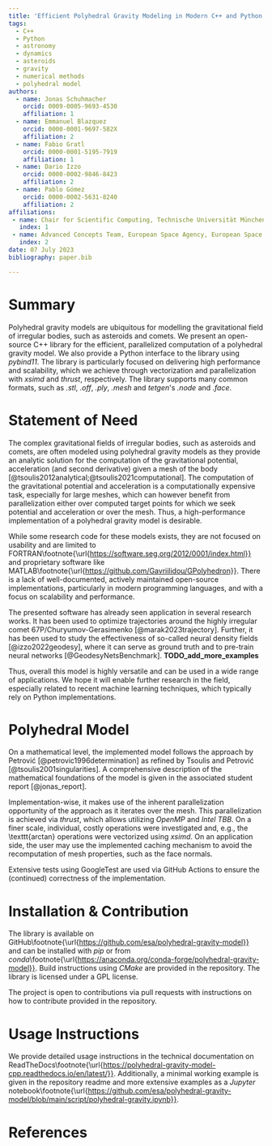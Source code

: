 ```yaml
---
title: 'Efficient Polyhedral Gravity Modeling in Modern C++ and Python'
tags:
  - C++
  - Python
  - astronomy
  - dynamics
  - asteroids
  - gravity
  - numerical methods
  - polyhedral model
authors:
  - name: Jonas Schuhmacher
    orcid: 0009-0005-9693-4530
    affiliation: 1
  - name: Emmanuel Blazquez
    orcid: 0000-0001-9697-582X
    affiliation: 2
  - name: Fabio Gratl
    orcid: 0000-0001-5195-7919
    affiliation: 1
  - name: Dario Izzo
    orcid: 0000-0002-9846-8423
    affiliation: 2
  - name: Pablo Gómez
    orcid: 0000-0002-5631-8240
    affiliation: 2
affiliations:
 - name: Chair for Scientific Computing, Technische Universität München, Arcisstraße 21, 80333 München, Germany 
   index: 1
 - name: Advanced Concepts Team, European Space Agency, European Space Research and Technology Centre (ESTEC), Keplerlaan 1, 2201 AZ Noordwijk, The Netherlands
   index: 2
date: 07 July 2023
bibliography: paper.bib

---
```


# Summary

Polyhedral gravity models are ubiquitous for modelling the gravitational field of irregular bodies, such as asteroids and comets. We present an open-source C++ library for the efficient, parallelized computation of a polyhedral gravity model. We also provide a Python interface to the library using *pybind11*. The library is particularly focused on delivering high performance and scalability, which we achieve through vectorization and parallelization with *xsimd* and *thrust*, respectively. The library supports many common formats, such as *.stl*, *.off*, *.ply*, *.mesh* and *tetgen*'s *.node* and *.face*.

# Statement of Need

The complex gravitational fields of irregular bodies, such as asteroids and comets, are often modeled using polyhedral gravity models as they provide an analytic solution for the computation of the gravitational potential, acceleration (and second derivative) given a mesh of the body [@tsoulis2012analytical;@tsoulis2021computational]. The computation of the gravitational potential and acceleration is a computationally expensive task, especially for large meshes, which can however benefit from parallelization either over computed target points for which we seek potential and acceleration or over the mesh. Thus, a high-performance implementation of a polyhedral gravity model is desirable. 

While some research code for these models exists, they are not focused on usability and are limited to FORTRAN\footnote{\url{https://software.seg.org/2012/0001/index.html}} and proprietary software like MATLAB\footnote{\url{https://github.com/Gavriilidou/GPolyhedron}}. There is a lack of well-documented, actively maintained open-source implementations, particularly in modern programming languages, and with a focus on scalability and performance.

The presented software has already seen application in several research works. It has been used to optimize trajectories around the highly irregular comet 67P/Churyumov-Gerasimenko [@marak2023trajectory]. Further, it has been used to study the effectiveness of so-called neural density fields [@izzo2022geodesy], where it can serve as ground truth and to pre-train neural networks [@GeodesyNetsBenchmark]. **TODO_add_more_examples**

Thus, overall this model is highly versatile and can be used in a wide range of applications. We hope it will enable further research in the field, especially related to recent machine learning techniques, which typically rely on Python implementations.

# Polyhedral Model

On a mathematical level, the implemented model follows the approach by Petrović [@petrovic1996determination] as refined by Tsoulis and Petrović [@tsoulis2001singularities]. A comprehensive description of the mathematical foundations of the model is given in the associated student report [@jonas_report]. 

Implementation-wise, it makes use of the inherent parallelization opportunity of the approach as it iterates over the mesh. This parallelization is achieved via *thrust*, which allows utilizing *OpenMP* and *Intel TBB*. On a finer scale, individual, costly operations were investigated and, e.g., the \texttt{arctan} operations were vectorized using *xsimd*. On an application side, the user may use the implemented caching mechanism to avoid the recomputation of mesh properties, such as the face normals.

Extensive tests using GoogleTest are used via GitHub Actions to ensure the (continued) correctness of the implementation.

# Installation \& Contribution

The library is available on GitHub\footnote{\url{https://github.com/esa/polyhedral-gravity-model}} and can be installed with *pip* or from *conda*\footnote{\url{https://anaconda.org/conda-forge/polyhedral-gravity-model}}. Build instructions using *CMake* are provided in the repository. The library is licensed under a GPL license.

The project is open to contributions via pull requests with instructions on how to contribute provided in the repository.

# Usage Instructions

We provide detailed usage instructions in the technical documentation on ReadTheDocs\footnote{\url{https://polyhedral-gravity-model-cpp.readthedocs.io/en/latest/}}. Additionally, a minimal working example is given in the repository readme and more extensive examples as a *Jupyter* notebook\footnote{\url{https://github.com/esa/polyhedral-gravity-model/blob/main/script/polyhedral-gravity.ipynb}}.

# References
